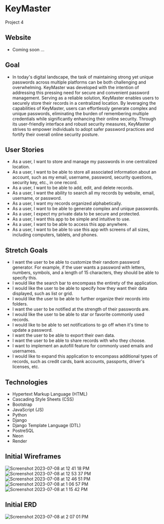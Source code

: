 # KeyMaster
Project 4

## Website
- Coming soon ...

## Goal
- In today's digital landscape, the task of maintaining strong yet unique passwords across multiple platforms can be both challenging and overwhelming. KeyMaster was developed with the intention of addressing this pressing need for secure and convenient password management. Serving as a reliable solution, KeyMaster enables users to securely store their records in a centralized location. By leveraging the capabilities of KeyMaster, users can effortlessly generate complex and unique passwords, eliminating the burden of remembering multiple credentials while significantly enhancing their online security. Through its user-friendly interface and robust security measures, KeyMaster strives to empower individuals to adopt safer password practices and fortify their overall online security posture.

## User Stories
- As a user, I want to store and manage my passwords in one centralized location.
- As a user, I want to be able to store all associated information about an account, such as my email, username, password, security questions, security key, etc., in one record.
- As a user, I want to be able to add, edit, and delete records.
- As a user, I want the ability to search all my records by website, email, username, or password.
- As a user, I want my records organized alphabetically.
- As a user, I want to be able to generate complex and unique passwords.
- As a user, I expect my private data to be secure and protected.
- As a user, I want this app to be simple and intuitive to use.
- As a user, I want to be able to access this app anywhere.
- As a user, I want to be able to use this app with screens of all sizes, including computers, tablets, and phones.

## Stretch Goals
- I want the user to be able to customize their random password generator. For example, if the user wants a password with letters, numbers, symbols, and a length of 15 characters, they should be able to specify this.
- I would like the search bar to encompass the entirety of the application.
- I would like the user to be able to specify how they want their data displayed, such as list or grid.
- I would like the user to be able to further organize their records into folders.
- I want the user to be notified at the strength of their passwords are.
- I would like the user to be able to star or favorite commonly used records.
- I would like to be able to set notifications to go off when it's time to update a password.
- I want the user to be able to export their own data.
- I want the user to be able to share records with who they choose.
- I want to implement an autofill feature for commonly used emails and usernames.
- I would like to expand this application to encompass additional types of records, such as credit cards, bank accounts, passports, driver's licenses, etc.

## Technologies
- Hypertext Markup Language (HTML)
- Cascading Style Sheets (CSS)
- Bootstrap
- JavaScript (JS)
- Python
- Django
- Django Template Language (DTL)
- PostreSQL
- Neon
- Render

## Initial Wireframes 
![Screenshot 2023-07-08 at 12 41 18 PM](https://github.com/awolter27/KeyMaster/assets/123532540/b428010b-5504-428d-b3e3-44b2f0e125ce)
![Screenshot 2023-07-08 at 12 53 37 PM](https://github.com/awolter27/KeyMaster/assets/123532540/c003dca9-6cd4-4595-a442-5376a55d1c0b)
![Screenshot 2023-07-08 at 12 46 51 PM](https://github.com/awolter27/KeyMaster/assets/123532540/4721cc27-23ab-4f08-a96a-6afc85ed0f3a)
![Screenshot 2023-07-08 at 1 06 57 PM](https://github.com/awolter27/KeyMaster/assets/123532540/e209849d-e283-4828-9527-d5302f830ea6)
![Screenshot 2023-07-08 at 1 15 42 PM](https://github.com/awolter27/KeyMaster/assets/123532540/5a8d6340-ac17-46c4-a849-c15ee5ab806f)

## Initial ERD
![Screenshot 2023-07-08 at 2 07 01 PM](https://github.com/awolter27/KeyMaster/assets/123532540/f032abe7-2d4e-47e5-abed-abadf6c5eac2)


